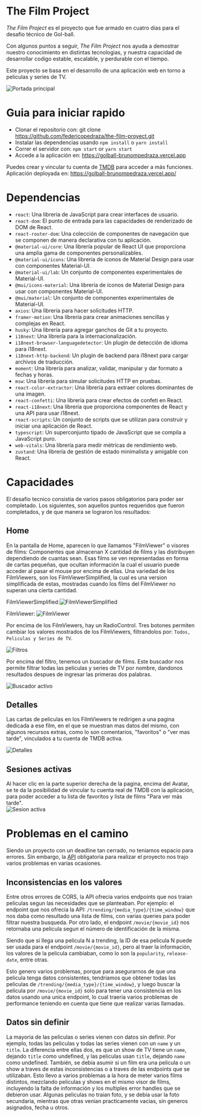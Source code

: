 # The Film Project
*The Film Project* es el proyecto que fue armado en cuatro dias para el desafio técnico de Gol-ball.

Con algunos puntos a seguir, *The Film Project* nos ayuda a demostrar nuestro conocimiento en distintas tecnologias, y nuestra capacidad de desarrollar codigo estable, escalable, y perdurable con el tiempo.

Este proyecto se basa en el desarrollo de una aplicación web en torno a peliculas y series de TV.

![Portada principal](https://lh3.googleusercontent.com/vqfUmGJj6-XcYItOz0PyYnevV6yngKh5_rUlAnr3vibOBWiOcnLE4hp69kZh8pfdAz6GPvxWA6dG-XzxPyA81rhnkqO4KpWLqmGRV-lHiZCTrdYqp849kt6mjEqdHmflvUa58DPL1gOUlNHM7ImYeMgiYP1aSR_JNVv_o_Ey-Zn47tweyVCiOTlVF9gkumn2DCdkp6ItagacIXsAEka67wGczLZI5uNVguEXu-hmPFs9t_eOxGZNrJooF-JWm453RlJHs7NX75QnXhlngfvxpObn47eWQ7jZzOelAuBQn_l1X50aTHlPniNQWbhlp6uoVM6iK2BHz3CCwVgHs4LmGqJIg7wpx-_xg6DKEExnWJxg83krBIWYcTxFGiq-xe9WGCyx8mKxRQ0b_9wy5Qu_fF6hUXitLb-16JYXj_WpWLJ91z44JqgTuDuznMWryLf1yXUHz8PPzYJZaTkIOq5qIGvBHi3T56iit6F0_mMJWTPJuptQLR7RQdGODXMJRdRj_XgzFDIqyuGbvZ55k4awyE4ZPY0ju2f7NpgL459Gf4Dstspgf-QGtPgSam_H-EMLIL0Qie-FlRCqUJVo9fDIIg_MN-K4MqvgD5_yIaXKuqgXlsW80QyGI9f1VmX8_FwiHDU2KtpEegL3CjNiObFvPWdU4a9-f725FUoycUH2E7sYXaYF_0q4JhyNfuei1_adVxyJZoGNJl8SPA7QPenuNh06omhfDXaCSGwEVLhv3AkirvDuGBjpbQJ8cejKh_he9jIOLnYxZ8jhWB4KBZvUSqYks95GFf2_pzw_hkMXZJ-FCXF5o-zIskhhbLL4k9efvm1paT5ABLRCNetQn07cDpbptksRhxccAP60WZu1lWbTC-ZyUYJAKaO8f4qdOe3l0EqGLHrqen3tCZneHhShFTLtQUND362cAxbJ7F2s4IunjWEQCSb2HzjszxIqWIwrUVIqtSPPKyCGNRpN8bazO2iOq3nee-kSsifecDnVeyO8KlRBZXom5zqs=w1901-h966-no?authuser=0)

# Guia para iniciar rapido
 * Clonar el repositorio con: git clone https://github.com/federicopedraza/the-film-proyect.git
 * Instalar las dependencias usando `npm install` o `yarn install`
* Correr el servidor con: `npm start` or `yarn start`
* Accede a la aplicación en: https://golball-brunompedraza.vercel.app

Puedes crear y vincular tu cuenta de [TMDB](https://www.themoviedb.org/) para acceder a más funciones.
Aplicación deployada en: https://golball-brunompedraza.vercel.app/

# Dependencias
-   `react`: Una librería de JavaScript para crear interfaces de usuario.
-   `react-dom`: El punto de entrada para las capacidades de renderizado de DOM de React.
-   `react-router-dom`: Una colección de componentes de navegación que se componen de manera declarativa con tu aplicación.
-   `@material-ui/core`: Una librería popular de React UI que proporciona una amplia gama de componentes personalizables.
-   `@material-ui/icons`: Una librería de iconos de Material Design para usar con componentes Material-UI.
-   `@material-ui/lab`: Un conjunto de componentes experimentales de Material-UI.
-   `@mui/icons-material`: Una librería de iconos de Material Design para usar con componentes Material-UI.
-   `@mui/material`: Un conjunto de componentes experimentales de Material-UI.
-   `axios`: Una librería para hacer solicitudes HTTP.
-   `framer-motion`: Una librería para crear animaciones sencillas y complejas en React.
-   `husky`: Una librería para agregar ganchos de Git a tu proyecto.
-   `i18next`: Una librería para la internacionalización.
-   `i18next-browser-languagedetector`: Un plugin de detección de idioma para i18next.
-   `i18next-http-backend`: Un plugin de backend para i18next para cargar archivos de traducción.
-   `moment`: Una librería para analizar, validar, manipular y dar formato a fechas y horas.
-   `msw`: Una librería para simular solicitudes HTTP en pruebas.
-   `react-color-extractor`: Una librería para extraer colores dominantes de una imagen.
-   `react-confetti`: Una librería para crear efectos de confeti en React.
-   `react-i18next`: Una librería que proporciona componentes de React y una API para usar i18next.
-   `react-scripts`: Un conjunto de scripts que se utilizan para construir y iniciar una aplicación de React.
-   `typescript`: Un superconjunto tipado de JavaScript que se compila a JavaScript puro.
-   `web-vitals`: Una librería para medir métricas de rendimiento web.
-   `zustand`: Una librería de gestión de estado minimalista y amigable con React.

# Capacidades

El desafio tecnico consistia de varios pasos obligatorios para poder ser completado. Los siguientes, son aquellos puntos requeridos que fueron completados, y de que manera se lograron los resultados:

## Home
En la pantalla de Home, aparecen lo que llamamos "FilmViewer" o visores de films: Componentes que almacenan X cantidad de films y las distribuyen dependiendo de cuantas sean. Esas films se ven representadas en forma de cartas pequeñas, que ocultan información la cual el usuario puede acceder al pasar el mouse por encima de ellas. 
Una variedad de los FilmViewers, son los FilmViewerSimplified, la cual es una version simplificada de estas, mostradas cuando los films del FilmViewer no superan una cierta cantidad.

FilmViewerSimplified:![FilmViewerSimplified](https://lh3.googleusercontent.com/_0pVVGjGmKhVhteAb8HmO3hGvLxvJTpH8PzB1_UIK3wSuWIgulehEy6L-ivENzIFOn15PdYVuMIYgJhmzRZ2GyWD4EClk0KNfk00TNzUZI0epTuroJeRYMpQbFxnBcYcq2ThtHjxRFvKGCenF6TOcwCniPmxHz1bnXmSiKyrEqCY6A04YPdJyjtJpx9t0VAOSNZFIMcC4lxMMz3QhwUgbxbD-VHeSPT7CmjZpeELadX1V1zVkKL1QfKXucMCYicXIeCT0k58OgsdTAZ0pGZq7AME9clEqsHuQtrhpRNKd-2ymYJnQ-VPE9YUtjz9bwQWRsIM-8CTS4GtWSR4XAT5IJQeS6oAMUg7ICynWMzYmyb_8bTWziNK8aLOuHB0scI3w-SdIEOBdsOTSYl_QEwq_r41-ZV_UPuyzDpXpgFe2G5Y10qOceFpKMFPM1LlOIbVFGUPzzutpFqBhkkB5_dVYTtYrls7d5WyOPh3Eu80zSwbW2S8PYGSwv17_uIYV3bxAydWqGq7Hwl9tqBgrfPkZMI-h6BF8DgdSIwkBv-8nNqjHB7Ua7pdRpmiVgTE253_YP5MB4OD8lXBvzUUD5rjoeyHC8G-H90PfQLWxJbDMufXg1GOQJz1aRLkSGzEUU4Q1vphzDvEl177DLal2qu6zTBZohpG8cgEd-WSKsjDwLVnY0o7uGQsf8JLHotXAFenM6ig32q2sonagwUU_OZw5RDEenOFJQDyTiAA6Xx_LlviZFSngSVRsCgSwEhENCGPSnJ839AkaqzIPXcIPCRiUTaEbHGqpihfEUZWVw8QTMTJ2kc9-e881f4s7keuOc-0bgD52Q081AXEJlk5_pj4wFzXwTHjhoCWqs-IniweKw0cC9rd63oi4oEDxw-nyStTTkuD2kFcjduXVFqXSQFWXfjoIm9Itql_Eu-79X_O6MFVtabflnC97jFtU7CctFxZwLTvYho4CU3eJcqr0ZaEJo7uOQHRMZAA4O2c1iB4zhshyOlvGw-yL3yH=w1606-h353-no?authuser=0)

FilmViewer:
![FilmViewer](https://lh3.googleusercontent.com/OFLzoz0SowcPfePcHlRrtak6k3ctMszudmO6SkAZ-1UvZtVfECJR00BSgaYdAd853YSScwTO_-XXrX0Kc-WHkpsWngoyWE0KaNMmMje6N6wYVKFLp7OcFsm-JlwIpZ8vMA6Rtzfay0eSBd84fKyp9HtY6EWVA-AnPm5EN9hJqjuVUMtgDdScr-txd8GxYYweVo67uJW4PTvgLTeBv_BurRWpsjxAu3u-BDMEsBPWw9VnwMKdB2PPkWwhhXAGVpHoaFb9OFTr0962Wd1w6u-KPv0AIJBp4ajqRPqUDqygVDzCX-bluqT8Pl0CVSLuULUZ9ozNEQ6hNKQiyIf_xrxc6tLdSa_m2mHQGjc4lqI7qPDKy74-PSSRtw6E_8KxWawtm_H1I1IPWlzjOZ3DQ8_7duVqkOkeGDUF8YBB6lcfuwYIVYa4iQ-bMHpQyAhFwa14tdaGjAWHPtcnef9dYDt1N0aybAy81zsp6BBqtbI2D3_vIMu-o78grtSjlV6y1OUsNQeoJP8-BoWmFIpF2P5cVIX0XoKeX8gRO85IuOVCvhHMK6E8rMFapb2orONLjXToqfscrlsJl7_Kl3XWS7vv8rG3YZwx8bA3JeHRTfwsxnOjE0KHx5fe4CWKKEu9dTKHBlDwmaiQTTnfLJqrv65_C6ORD6IeGG3m4ar8NmTAf8pE_HrkbB2w2FMl06kUqAxL7C2aj9i-3O64TRlCx5_Yg1reyYvi6T0AfSDLN29uxFVMRdpxaUgSmAOy8pLEFG9zMVrKOi1hJmRMx1eh5qVXMw22n5k21dIqv3oZQMPzSYmYk5y9lpfZIjHDTTE7pXujBDG2RuhM5uPnReYFaGekIh4eKLYv2ejyLo-wpR-F1lI1aiRzNghU71A03e_k_I8pn3XMS10JKWR6boq7LCYi2su7Vh5t9WjXGskBn0PECBZiXjG6dYWauHFIvaxnSks_MexzsEWUjP68WveYfHsf1hjBKGoBv2ZKCPiS2Eby1KmNcOn4nZVbZbMS=w1193-h207-no?authuser=0)

Por encima de los FilmViewers, hay un RadioControl. Tres botones permiten cambiar los valores mostrados de los FilmViewers, filtrandolos por: `Todos, Peliculas y Series de TV`.

![Filtros](https://lh3.googleusercontent.com/5nOzbgm2GYN6k9ka6I1Ld9krkg5vLA8eImL-qNhOTNy5z1I4EcQSvGgY_ewd4SipuU73aw7wqb8RaSZ8MrP3wsn48_mO2YDV9sdQIg11Slrbere2zrQ_64O2mU2_mddL9qznvlZ7rcgKOedqptFhVxsgBsltCgoDsXRTC1a-rIg3_eD1RX-p3e9mLavNNGzuSq5X9AV3-W7Mp2w_AbW5OxxACdFCf99gJuettazCwAmtlhN53KDUADrzzf37Lqons4wqt_Nb2h6butYsybd7YDU6YJsabi8nIS15WB_idSthbMMeU5UX3cmCOkKNgjBvzhTQvwNRrnanoIHmycxhtCt1Q1PX1mPzzmlTY67jNJSCBPKIV8KIK5wwirum7b2s-BxsZwlEt_Q2o-vRNo3EBuFa4uR9qkYfwr55h8woCX0PLqy2xtwj6nnO9ldT1HOwxO0BDg9Zj2ZnzV4ql4EydjIrygu4AjcOxBoI60r8LfT_PrRhqU4Nd4_kaMcDbbSRCa4F4nFTdi3IeA11JIj--WO909vGIT2Q0jtPxcEaebGMt_qfJNak3QtO0EurQpm8azpB2fKTgAYutVCrXwOz1rhkGk9YuVl9LkJ103Dsvy25pmovTKMT7pb2IUQoPnVLiqQRT5sQYnEHJMBGDb9HZyOdH-gty5xPlQOA0QotRIVZIGkLCbFRKTLfvd5_JGk7xNJ_11TZhP6hIwxpqxWNSDopOFPvnV2snN3eofBjVlJdkL4SAuQZwS8B9w386aT9iPQ5TqPNAOIZkN1uH0Us2bGVTk11TE1z_dbRjNiuKhQxEb_7YzXMZIZOKG4gXYaYzYM1MAE4t9mqMRLS2Je7iRqDajvgXYHumUUN8MrAOIR20pJz7KcZJZOus9P5WggPbNK1vHOmAsXK56Qf9pkJY9CVIDXDpqf9nUrunESmUETo_VmbPAT2NwL0QASiab2WW8qr_rFC-ocxdg42p3iIfZOuNhA0qvW067TrPUXdrsg_jgsV1mNtP4zL=w307-h44-no?authuser=0)

Por encima del filtro, tenemos un buscador de films. Este buscador nos permite filtrar todas las peliculas y series de TV por nombre, dandonos resultados despues de ingresar las primeras dos palabras.

![Buscador activo](https://lh3.googleusercontent.com/aL7pVreLnB6e3ELHuJAvdWoPdPWQ3PncNTPcVpVHMhy46DsGoDqkkW6zMIHq-CUtf38SN-ZbdVI5aN0Eqmh0groMpcuZ9vg2K9lJBinIG-cfsCvGFYMqpY3BissXkMgKrUKcDga90Z2YUOtqi1oTMd5y8mqGUoUkS_XZPiZdSdCfxMAxfYbxbR4H0JfIWGxwPh8tYrzykljpIGw8B423Lp2EG-0M8Yj0bIyOTjmI5R5Me3G6VD7-2TOqHEOsjv-DJ4nldQp0BQPspGBPFwV1ZhAU-5vpRpAWtqEQabxx2oeqcHSniW8Klp20JTFrA4ElRoNvbRWzHwarPBQXr3mN2Yw_GT_u-w_AiyboEWepPN0mPfs5A6WM6HNZeUbqrcohzPLyrCSX78eqOEcAfFnC--RZAAypmHOYtiJpPiQuCQApBH3meARENTTEGZw8BKjuwCb9W1rrDUpyYX7QwAILmkutajhSp6wtXWhQzVxI0rcV-HQ_ZS-s7_wzxetp_Xy6thXqu2NXTkZdPxQ3IUSk1B9IuHFDgzGETd2rJhRXoigBPINSw_3Q4NKIJrK_1vg0BCuRkkPUDIy8zKMvCzttph38Ah6KmqfGRGnsE8NwQqsTMDenVi6yDQ-fxI7X6ldikV2rI3n6L0xKoC01WcWczJwVhaicqhOH3PFxbIAuf3A0gxqMHf33XZEQmUCkiGU_o1Z5f6nBcj0ptmmU7YHKqzS-SBdWJChIyu2SmZEAtNJFChItlT_4UTBwjgPgYFi-El2UV_QwnZInGeClO_bXQtFAJbuchcOLM1sFFIR9HHdnnRruXgswoYUuQW70oPwjQnVsQy-rebD2j9nhp7rHGkspQHE20_jhPvIGlEKBGWnWbnT9LH5rRNkBPKOBxyepYzU8oks02SDNmbw1kghpEY0Zd9LwlMZLiPlvzK6FcL9N-xk2GLDM7aEs_SOHouyJOg2wFcCwoaO09hvC6XsZ0OYmeUruLRbJQ2zWOVr-i60waYSt0NF13jgT=w1899-h692-no?authuser=0)

## Detalles
Las cartas de peliculas en los FilmViewers te redirigen a una pagina dedicada a ese film, en el que se muestran mas datos del mismo, con algunos recursos extras, como lo son comentarios, "favoritos" o "ver mas tarde", vinculados a tu cuenta de TMDB activa.

![Detalles](https://lh3.googleusercontent.com/t5FaSiqF613P1V6C_A2wMb7UDHg747Z0PDsHUUtO2jPuhtaUF8e9baB3RFdKV3J6WOSFU01nZqKoOfqilDFgWybE0_eRlfRmd5i7x3A27IbdJoEv71F8EON0SmjI6x2CP7l1Kh92nCzSW_ax7IqZVV3kocDBr9wWTz8OtnINVSCmL7aGuBJpz3AGT72yMGA2p8LuNoq-S903hZbxziYfW5O6wG07cm3KmRlNcbJ1tVzIDDW8lNDQWHlkcs5r21IBdWgdwvGXWC3YpvWNXiDME-YAzXT42Qko3-mS6ofw6gibWuAIHkraYVwMMcd1kFZIHTtxBJvWshC3H8kLHjIfZ0TL4Nhum8hDP6MLPll-te93KUTziieD-c80bI-9z6185jemc-cnDxOsOmFkQJZN-tINwDE3PQ7kWeZIwPFvJ81o0lJJKs5gr5AzS20YwOmwTB1gO7C-rO_v5ztrFzN2-sCrjaF3YWj5MIaNhc42buYIVzWGYtdifrCNDo16xBGpPGKdu63Bz5HW0dNiN_iqcNmo96VQ8eW1p2Px855VYqSk76RBvigWE1ExFTXBzY8pHoOKKKf3LBO3oOnltnCUmxu2mg_HhrdvbHS75FmLXNIvbw0wcKW61EPYPxTg-8jZGJczqa8N4VwSLKkw563EX5OTQznYs-8YtqGBu33h4oeSVMRneMXiMDgQu6wULpd8jBb4LoJnCRUJL12bZ1aDOpSy6XlB9HnC1TZyhCSSPE3mLORErbNjTigFNXhlX2OHmVupXLdIVeL7VlDiLNgQ4W7dDl-8rq4EoAmPZ38UlAAZ4KaHXQSeKuTFpTGC6E2R_TYJ49M87itidwPHPzixdwg30P-dIKNWU0EjQrKNPpCNSyftwt7jxSO8mbMvm80suSNaNSTib0QAhjudYjTnrDl-VA2vPqVN18mzJl3s2_wvm0w8Ve3gUNLYQI0mDzmMAE5lvjccJ7JYImmxKeARmHgm6sKlTZpoWIGXUH0-lYEEBVmaHvuoisuv=w398-h199-no?authuser=0)

## Sesiones activas

Al hacer clic en la parte superior derecha de la pagina, encima del Avatar, se te da la posibilidad de vincular tu cuenta real de TMDB con la aplicación, para poder acceder a tu lista de favoritos y lista de films "Para ver más tarde".   
![Sesion activa](https://lh3.googleusercontent.com/fmYwWcUEvuEwDG0ISFypfSXdg9k5xWUdn8Sm_SjCURstlnqnLTWlDiSPds8AN9JrMaoeA9ZQBA6IJoxKTTSZS_MqSPJoNVer2h_6tzDjcPeh2fHDAH9AImzVHont3Nc6Y3csMAn-HM2cpgOUGWzFe65OZlh5ufA3aJkbUNUVVy3OxYWJLY9abWM-ib_hAD6zxWH-KjY7QH_rSTsXNJEv-DPh2H4JHGb8EJLRD_ETv1iVVBsYP6I-RzewHzus5-e9pN4jeezWV_MEWOLEE_5UpAE60EnHHKkNtqh9iAOqrwzgo0tmudVEavl_Bb8v9C4_lNU7qRBFK0DEbwgwi0BG5Sy7r389S-SjDcecNzK4aBr6MpWIZU25DDeXGV8wf-k0Y9Pp1jsJ98UetM6u0StIfnK6_a1sWK0kErTTiNa5QIVVU5KSbZVpSmyO31sjYZDq8ovAGrmif1Kz3VJTxaSEkrkpGmNXwWwx7t48iqaIJIGcz9jvCB36Y5QaoWizUILAxXGvnIBYBdr6YV8HZExL1vEqVf5oPhOTPB2gpUVOC8HOHo4xiMoLBGdaI5FWhv8LV4dNz1R59HPhPkHe4-N0iH9TCS3txwfB-795zc6Q2Gt8M7A1n0CHxLqAYhnSVdZzVRReq_aFwNEQKfF7rsXS-Nx9LlNipcLmfaGe2s_17LKduw0yOxNmTVK6sc4p0Vgm5q4fY-jo28GcCxSBfxDLbxh_g8Hv0ciB8Vcn2iWmLmjO7eADsKFZKwk5nJ1u7oKNbmJb32nFV2_-GfzwGUrFED4Ea2PKBKegftC6q1URs3geENrIyZpiQnqPwQTv2KOMpUSjEx-Ttg6btpDX0tXEPHsXTugdyDnnSm0QeIzm1wawH5P3Z0uJ9XAMy_SY0L4MRv4m1YjZIezt4iXBHJnrWesxSbB5Yya7REMnjOxqsRbW8DVYLLMioHMCvB-OB6NZ-k1ZHY6AlGvYBHD9eXmVCyiyZfk3PN_WR6dIiyNJ-g04c27_vP1jf3YD=w328-h204-no?authuser=0)

# Problemas en el camino

Siendo un proyecto con un deadline tan cerrado, no teniamos espacio para errores. Sin embargo, la [API](https://developers.themoviedb.org/3/) obligatoria para realizar el proyecto nos trajo varios problemas en varias ocasiones.

## Inconsistencias en los valores

Entre otros errores de CORS, la API ofrecia varios endpoints que nos traian peliculas segun las necesidades que se planteaban. Por ejemplo: el endpoint que nos ofrecia la API: `/trending/{media_type}/{time_window}` que nos daba como resultado una lista de films, con varias queries para poder filtrar nuestra busqueda.
Por otro lado, el endpoint `/movie/{movie_id}` nos retornaba una pelicula segun el número de identificación de la misma. 

Siendo que si llega una pelicula N a trending, la ID de esa pelicula N puede ser usada para el endpoint `/movie/{movie_id}`, pero al traer la información, los valores de la pelicula cambiaban, como lo son la `popularity`, `release-date`, entre otras.

Esto genero varios problemas, porque para asegurarnos de que una pelicula tenga datos consistentes, tendriamos que obtener todas las peliculas de `/trending/{media_type}/{time_window}`, y luego buscar la pelicula por `/movie/{movie_id}` solo para tener una consistencia en los datos usando una unica endpoint, lo cual traeria varios problemas de performance teniendo en cuenta que tiene que realizar varias llamadas.

## Datos sin definir

La mayoria de las peliculas o series vienen con datos sin definir. Por ejemplo, todas las peliculas y todas las series vienen con un `name` y un `title`. La diferencia entre ellas dos, es que un show de TV tiene un `name`, dejando `title` como undefined, y las peliculas usan `title`, dejando `name` como undefined.
También, se debia asumir si un film era una pelicula o un show a traves de estas inconsistencias o a traves de las endpoints que se utilizaban. 
Esto llevo a varios problemas a la hora de meter varios films distintos, mezclando peliculas y shows en el mismo visor de films, incluyendo la falta de información y los multiples error handles que se debieron usar. Algunas peliculas no traian foto, y se debia usar la foto secundaria, mientras que otras venian practicamente vacias, sin generos asignados, fecha u otros.
